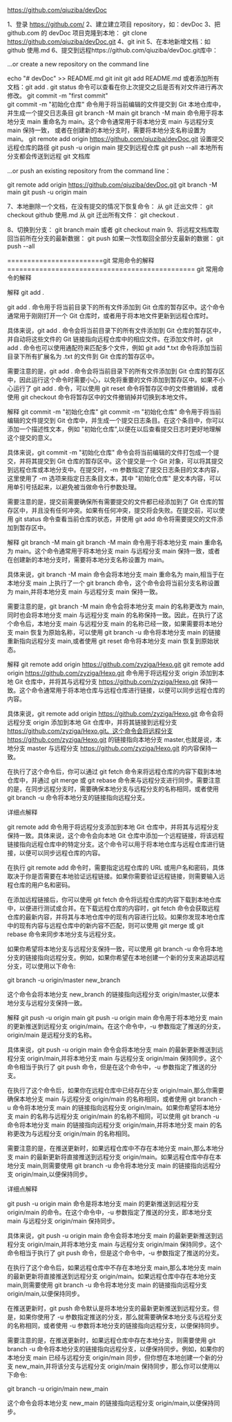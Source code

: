 https://github.com/qiuziba/devDoc

1、登录 https://github.com/
2、建立建立项目 repository，如：devDoc
3、把 github.com 的 devDoc 项目克隆到本地：
git clone https://github.com/qiuziba/devDoc.git
4、git init
5、在本地新增文档：如 github 使用.md
6、提交到远程https://github.com/qiuziba/devDoc.git库中：

…or create a new repository on the command line

echo "# devDoc" >> README.md
git init
git add README.md 或者添加所有文档：git add .
git status 命令可以查看在你上次提交之后是否有对文件进行再次修改。
git commit -m "first commit"  
git commit -m "初始化仓库" 命令用于将当前编辑的文件提交到 Git 本地仓库中，并生成一个提交日志条目
git branch -M main
git branch -M main 命令用于将本地分支 main 重命名为 main。这个命令通常用于将本地分支 main 与远程分支 main 保持一致，
或者在创建新的本地分支时，需要将本地分支名称设置为 main。
git remote add origin https://github.com/qiuziba/devDoc.git 设置提交远程仓库的路径
git push -u origin main 提交到远程仓库
git push --all 本地所有分支都会传送到远程 git 文档库

…or push an existing repository from the command line：

git remote add origin https://github.com/qiuziba/devDoc.git
git branch -M main
git push -u origin main

7、本地删除一个文档，在没有提交的情况下恢复命令：
从 git 迁出文件：
git checkout github 使用.md
从 git 迁出所有文件：
git checkout .

8、切换到分支：
git branch main 或者 git checkout main
9、将远程文档库取回当前所在分支的最新数据：
git push
如果一次性取回全部分支最新的数据：
git push --all

========================git 常用命令的解释===============================================
git 常用命令的解释

解释 git add .

git add . 命令用于将当前目录下的所有文件添加到 Git 仓库的暂存区中。这个命令通常用于刚刚打开一个 Git 仓库时，或者用于将本地文件更新到远程仓库时。

具体来说，git add . 命令会将当前目录下的所有文件添加到 Git 仓库的暂存区中，并自动将这些文件的 Git 链接指向远程仓库中的相应文件。在添加文件时，git add . 命令也可以使用通配符来匹配多个文件，例如 git add \*.txt 命令将添加当前目录下所有扩展名为 .txt 的文件到 Git 仓库的暂存区中。

需要注意的是，git add . 命令会将当前目录下的所有文件添加到 Git 仓库的暂存区中，因此运行这个命令时需要小心，以免将重要的文件添加到暂存区中。如果不小心运行了 git add . 命令，可以使用 git reset 命令将暂存区中的文件撤销掉，或者使用 git checkout 命令将暂存区中的文件撤销掉并切换到本地文件。

解释 git commit -m "初始化仓库"
git commit -m "初始化仓库" 命令用于将当前编辑的文件提交到 Git 仓库中，并生成一个提交日志条目。在这个条目中，你可以添加一个描述性文本，例如 "初始化仓库",以便在以后查看提交日志时更好地理解这个提交的意义。

具体来说，git commit -m "初始化仓库" 命令会将当前编辑的文件打包成一个提交，并将其提交到 Git 仓库的暂存区中。这个提交是一个 Git 对象，可以将其提交到远程仓库或本地分支中。在提交时，-m 参数指定了提交日志条目的文本内容，这里使用了 -m 选项来指定日志条目文本，其中 "初始化仓库" 是文本内容，可以用单引号括起来，以避免被当做命令行参数处理。

需要注意的是，提交前需要确保所有需要提交的文件都已经添加到了 Git 仓库的暂存区中，并且没有任何冲突。如果有任何冲突，提交将会失败。在提交前，可以使用 git status 命令查看当前仓库的状态，并使用 git add 命令将需要提交的文件添加到暂存区中。

解释 git branch -M main
git branch -M main 命令用于将本地分支 main 重命名为 main。这个命令通常用于将本地分支 main 与远程分支 main 保持一致，或者在创建新的本地分支时，需要将本地分支名称设置为 main。

具体来说，git branch -M main 命令会将本地分支 main 重命名为 main,相当于在本地分支 main 上执行了一个 git branch 命令，这个命令会将当前分支名称设置为 main,并将本地分支 main 与远程分支 main 保持一致。

需要注意的是，git branch -M main 命令会将本地分支 main 的名称更改为 main,同时也会将本地分支 main 与远程分支 main 的名称保持一致。因此，在执行了这个命令后，本地分支 main 与远程分支 main 的名称已经一致，如果需要将本地分支 main 恢复为原始名称，可以使用 git branch -u 命令将本地分支 main 的链接重新指向远程分支 main,或者使用 git reset 命令将本地分支 main 恢复到原始状态。

解释 git remote add origin https://github.com/zyziga/Hexo.git
git remote add origin https://github.com/zyziga/Hexo.git 命令用于将远程分支 origin 添加到本地 Git 仓库中，并将其与远程分支 https://github.com/zyziga/Hexo.git 保持一致。这个命令通常用于将本地仓库与远程仓库进行链接，以便可以同步远程仓库的内容。

具体来说，git remote add origin https://github.com/zyziga/Hexo.git 命令会将远程分支 origin 添加到本地 Git 仓库中，并将其链接到远程分支 https://github.com/zyziga/Hexo.git。这个命令会将远程分支 https://github.com/zyziga/Hexo.git 的链接指向本地分支 master,也就是说，本地分支 master 与远程分支 https://github.com/zyziga/Hexo.git 的内容保持一致。

在执行了这个命令后，你可以通过 git fetch 命令来将远程仓库的内容下载到本地仓库中，并通过 git merge 或 git rebase 命令来与远程分支进行同步。需要注意的是，在同步远程分支时，需要确保本地分支与远程分支的名称相同，或者使用 git branch -u 命令将本地分支的链接指向远程分支。

详细点解释

git remote add 命令用于将远程分支添加到本地 Git 仓库中，并将其与远程分支保持一致。具体来说，这个命令会向本地 Git 仓库中添加一个远程链接，将该远程链接指向远程仓库中的特定分支。这个命令可以用于将本地仓库与远程仓库进行链接，以便可以同步远程仓库的内容。

在执行 git remote add 命令时，需要指定远程仓库的 URL 或用户名和密码，具体取决于你是否需要在本地验证远程链接。如果你需要验证远程链接，则需要输入远程仓库的用户名和密码。

在添加远程链接后，你可以使用 git fetch 命令将远程仓库的内容下载到本地仓库中，以便进行测试或合并。在下载远程仓库的内容时，git fetch 命令会获取远程仓库的最新内容，并将其与本地仓库中的现有内容进行比较。如果你发现本地仓库中的现有内容与远程仓库中的新内容不匹配，则可以使用 git merge 或 git rebase 命令来同步本地分支与远程分支。

如果你希望将本地分支与远程分支保持一致，可以使用 git branch -u 命令将本地分支的链接指向远程分支。例如，如果你希望在本地创建一个新的分支来追踪远程分支，可以使用以下命令:

git branch -u origin/master new_branch

这个命令会将本地分支 new_branch 的链接指向远程分支 origin/master,以便本地分支与远程分支保持一致。

解释 git push -u origin main
git push -u origin main 命令用于将本地分支 main 的更新推送到远程分支 origin/main。在这个命令中，-u 参数指定了推送的分支，origin/main 是远程分支的名称。

具体来说，git push -u origin main 命令会将本地分支 main 的最新更新推送到远程分支 origin/main,并将本地分支 main 与远程分支 origin/main 保持同步。这个命令相当于执行了 git push 命令，但是在这个命令中，-u 参数指定了推送的分支。

在执行了这个命令后，如果你在远程仓库中已经存在分支 origin/main,那么你需要确保本地分支 main 与远程分支 origin/main 的名称相同，或者使用 git branch -u 命令将本地分支 main 的链接指向远程分支 origin/main。如果你希望将本地分支 main 的名称与远程分支 origin/main 的名称不相同，可以使用 git branch -u 命令将本地分支 main 的链接指向远程分支 origin/main,并将本地分支 main 的名称更改为与远程分支 origin/main 的名称相同。

需要注意的是，在推送更新时，如果远程仓库中不存在本地分支 main,那么本地分支 main 的最新更新将直接推送到远程分支 origin/main。如果远程仓库中存在本地分支 main,则需要使用 git branch -u 命令将本地分支 main 的链接指向远程分支 origin/main,以便保持同步。

详细点解释

git push -u origin main 命令是将本地分支 main 的更新推送到远程分支 origin/main 的命令。在这个命令中，-u 参数指定了推送的分支，即本地分支 main 与远程分支 origin/main 保持同步。

具体来说，git push -u origin main 命令会将本地分支 main 的最新更新推送到远程分支 origin/main,并将本地分支 main 与远程分支 origin/main 保持同步。这个命令相当于执行了 git push 命令，但是这个命令中，-u 参数指定了推送的分支。

在执行了这个命令后，如果远程仓库中不存在本地分支 main,那么本地分支 main 的最新更新将直接推送到远程分支 origin/main。如果远程仓库中存在本地分支 main,则需要使用 git branch -u 命令将本地分支 main 的链接指向远程分支 origin/main,以便保持同步。

在推送更新时，git push 命令默认是将本地分支的最新更新推送到远程分支。但是，如果你使用了 -u 参数指定推送的分支，那么就需要确保本地分支与远程分支的名称相同，或者使用 -u 参数将本地分支的链接指向远程分支，以便保持同步。

需要注意的是，在推送更新时，如果远程仓库中存在本地分支，则需要使用 git branch -u 命令将本地分支的链接指向远程分支，以便保持同步。例如，如果你的本地分支 main 已经与远程分支 origin/main 同步，但你想在本地创建一个新的分支 new_main,并将该分支与远程分支 origin/main 保持同步，那么你可以使用以下命令:

git branch -u origin/main new_main

这个命令会将本地分支 new_main 的链接指向远程分支 origin/main,以便保持同步。
